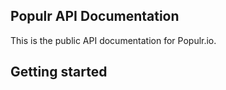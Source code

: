 ## Populr API Documentation ##

This is the public API documentation for Populr.io.

## Getting started ##
